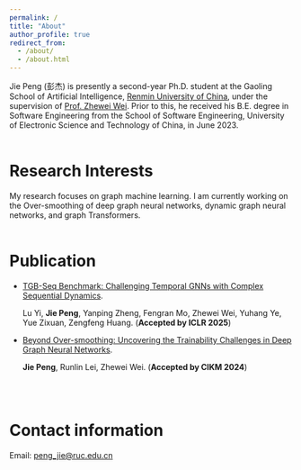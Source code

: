 ```yaml
---
permalink: /
title: "About"
author_profile: true
redirect_from: 
  - /about/
  - /about.html
---
```


Jie Peng (彭杰) is presently a second-year Ph.D. student at the Gaoling School of Artificial Intelligence, [Renmin University of China](https://www.ruc.edu.cn/), under the supervision of [Prof. Zhewei Wei](https://weizhewei.com/). Prior to this, he received his B.E. degree in Software Engineering from the School of Software Engineering, University of Electronic Science and Technology of China, in June 2023.
<br/>
<br/>

Research Interests
======
My research focuses on graph machine learning. I am currently working on the Over-smoothing of deep graph neural networks, dynamic graph neural networks, and graph Transformers.
<br/>
<br/>


Publication
======
* [TGB-Seq Benchmark: Challenging Temporal GNNs with Complex Sequential Dynamics](https://lucas-pj.github.io/publication/TGB-Seq).

  Lu Yi, **Jie Peng**, Yanping Zheng, Fengran Mo, Zhewei Wei, Yuhang Ye, Yue Zixuan, Zengfeng Huang. (**Accepted by ICLR 2025**)
* [Beyond Over-smoothing: Uncovering the Trainability Challenges in Deep Graph Neural Networks](https://lucas-pj.github.io/publication/BeyondOversmoothing).

  **Jie Peng**, Runlin Lei, Zhewei Wei. (**Accepted by CIKM 2024**)
<br/>
<br/>


Contact information
======
Email: peng_jie@ruc.edu.cn
